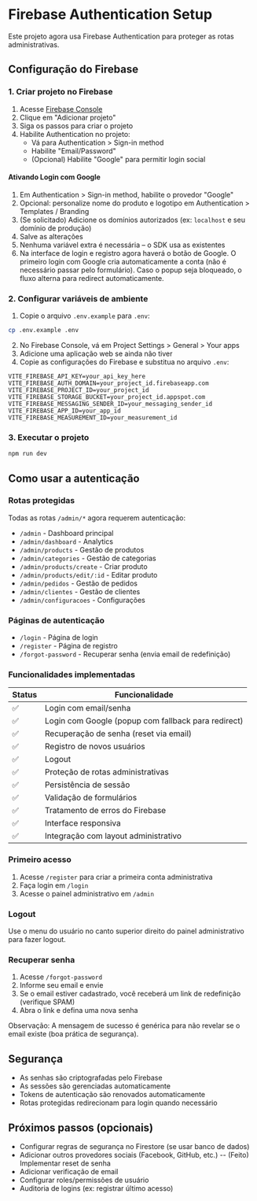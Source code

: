 # Firebase Authentication Setup

Este projeto agora usa Firebase Authentication para proteger as rotas administrativas.

## Configuração do Firebase

### 1. Criar projeto no Firebase

1. Acesse [Firebase Console](https://console.firebase.google.com/)
2. Clique em "Adicionar projeto"
3. Siga os passos para criar o projeto
4. Habilite Authentication no projeto:
   - Vá para Authentication > Sign-in method
   - Habilite "Email/Password"
   - (Opcional) Habilite "Google" para permitir login social

#### Ativando Login com Google

1. Em Authentication > Sign-in method, habilite o provedor "Google"
2. Opcional: personalize nome do produto e logotipo em Authentication > Templates / Branding
3. (Se solicitado) Adicione os domínios autorizados (ex: `localhost` e seu domínio de produção)
4. Salve as alterações
5. Nenhuma variável extra é necessária – o SDK usa as existentes
6. Na interface de login e registro agora haverá o botão de Google. O primeiro login com Google cria automaticamente a conta (não é necessário passar pelo formulário). Caso o popup seja bloqueado, o fluxo alterna para redirect automaticamente.

### 2. Configurar variáveis de ambiente

1. Copie o arquivo `.env.example` para `.env`:
```bash
cp .env.example .env
```

2. No Firebase Console, vá em Project Settings > General > Your apps
3. Adicione uma aplicação web se ainda não tiver
4. Copie as configurações do Firebase e substitua no arquivo `.env`:

```env
VITE_FIREBASE_API_KEY=your_api_key_here
VITE_FIREBASE_AUTH_DOMAIN=your_project_id.firebaseapp.com
VITE_FIREBASE_PROJECT_ID=your_project_id
VITE_FIREBASE_STORAGE_BUCKET=your_project_id.appspot.com
VITE_FIREBASE_MESSAGING_SENDER_ID=your_messaging_sender_id
VITE_FIREBASE_APP_ID=your_app_id
VITE_FIREBASE_MEASUREMENT_ID=your_measurement_id
```

### 3. Executar o projeto

```bash
npm run dev
```

## Como usar a autenticação

### Rotas protegidas
Todas as rotas `/admin/*` agora requerem autenticação:
- `/admin` - Dashboard principal
- `/admin/dashboard` - Analytics
- `/admin/products` - Gestão de produtos
- `/admin/categories` - Gestão de categorias
- `/admin/products/create` - Criar produto
- `/admin/products/edit/:id` - Editar produto
- `/admin/pedidos` - Gestão de pedidos
- `/admin/clientes` - Gestão de clientes
- `/admin/configuracoes` - Configurações

### Páginas de autenticação
- `/login` - Página de login
- `/register` - Página de registro
- `/forgot-password` - Recuperar senha (envia email de redefinição)

### Funcionalidades implementadas
| Status | Funcionalidade |
|--------|----------------|
| ✅ | Login com email/senha |
| ✅ | Login com Google (popup com fallback para redirect) |
| ✅ | Recuperação de senha (reset via email) |
| ✅ | Registro de novos usuários |
| ✅ | Logout |
| ✅ | Proteção de rotas administrativas |
| ✅ | Persistência de sessão |
| ✅ | Validação de formulários |
| ✅ | Tratamento de erros do Firebase |
| ✅ | Interface responsiva |
| ✅ | Integração com layout administrativo |

### Primeiro acesso
1. Acesse `/register` para criar a primeira conta administrativa
2. Faça login em `/login`
3. Acesse o painel administrativo em `/admin`

### Logout
Use o menu do usuário no canto superior direito do painel administrativo para fazer logout.

### Recuperar senha
1. Acesse `/forgot-password`
2. Informe seu email e envie
3. Se o email estiver cadastrado, você receberá um link de redefinição (verifique SPAM)
4. Abra o link e defina uma nova senha

Observação: A mensagem de sucesso é genérica para não revelar se o email existe (boa prática de segurança).

## Segurança

- As senhas são criptografadas pelo Firebase
- As sessões são gerenciadas automaticamente
- Tokens de autenticação são renovados automaticamente
- Rotas protegidas redirecionam para login quando necessário

## Próximos passos (opcionais)

- Configurar regras de segurança no Firestore (se usar banco de dados)
- Adicionar outros provedores sociais (Facebook, GitHub, etc.)
-- (Feito) Implementar reset de senha
- Adicionar verificação de email
- Configurar roles/permissões de usuário
- Auditoria de logins (ex: registrar último acesso)
